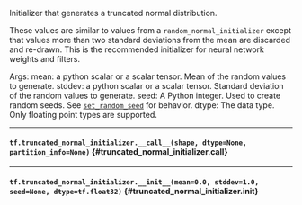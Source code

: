 Initializer that generates a truncated normal distribution.

These values are similar to values from a `random_normal_initializer`
except that values more than two standard deviations from the mean
are discarded and re-drawn. This is the recommended initializer for
neural network weights and filters.

Args:
  mean: a python scalar or a scalar tensor. Mean of the random values
    to generate.
  stddev: a python scalar or a scalar tensor. Standard deviation of the
    random values to generate.
  seed: A Python integer. Used to create random seeds. See
    [`set_random_seed`](../../api_docs/python/constant_op.md#set_random_seed)
    for behavior.
  dtype: The data type. Only floating point types are supported.
- - -

#### `tf.truncated_normal_initializer.__call__(shape, dtype=None, partition_info=None)` {#truncated_normal_initializer.__call__}




- - -

#### `tf.truncated_normal_initializer.__init__(mean=0.0, stddev=1.0, seed=None, dtype=tf.float32)` {#truncated_normal_initializer.__init__}




